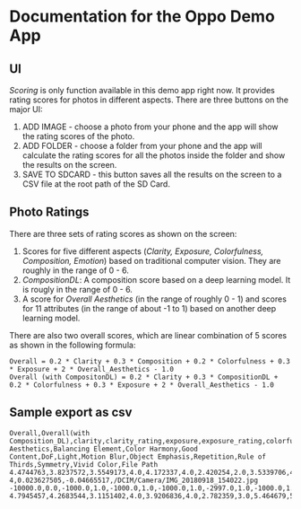 # Documentation for the Oppo Demo App

## UI

_Scoring_ is only function available in this demo app right now. It provides rating scores for photos in different aspects. There are three buttons on the major UI:
1. ADD IMAGE - choose a photo from your phone and the app will show the rating scores of the photo.
2. ADD FOLDER - choose a folder from your phone and the app will calculate the rating scores for all the photos inside the folder and show the results on the screen.
3. SAVE TO SDCARD - this button saves all the results on the screen to a CSV file at the root path of the SD Card.  

## Photo Ratings

There are three sets of rating scores as shown on the screen: 
1. Scores for five different aspects (_Clarity, Exposure, Colorfulness, Composition, Emotion_) based on traditional computer vision. They are roughly in the range of 0 - 6.
2. _CompositionDL_: A composition score based on a deep learning model. It is rougly in the range of 0 - 6.
3. A score for _Overall Aesthetics_ (in the range of roughly 0 - 1) and scores for 11 attributes (in the range of about -1 to 1) based on another deep learning model.

There are also two overall scores, which are linear combination of 5 scores as shown in the following formula:

    Overall = 0.2 * Clarity + 0.3 * Composition + 0.2 * Colorfulness + 0.3 * Exposure + 2 * Overall_Aesthetics - 1.0
    Overall (with CompositonDL) = 0.2 * Clarity + 0.3 * CompositionDL + 0.2 * Colorfulness + 0.3 * Exposure + 2 * Overall_Aesthetics - 1.0
    


## Sample export as csv

```
Overall,Overall(with Composition_DL),clarity,clarity_rating,exposure,exposure_rating,colorfulness,colorfulness_rating,composition,composition_rating,emotion,emotion_rating,compositionDL,compositionDL_rating,Overall Aesthetics,Balancing Element,Color Harmony,Good Content,DoF,Light,Motion Blur,Object Emphasis,Repetition,Rule of Thirds,Symmetry,Vivid Color,File Path
4.4744763,3.8237572,3.5549173,4.0,4.172337,4.0,2.420254,2.0,3.5339706,4.0,-1.0,1.0,0.9310937,1.0,0.4832512,0.058778103,0.31004578,0.19818033,-0.035638005,0.08463739,-0.013548456,-0.3640391,0.07013942,-4.4339523E-4,0.023627505,-0.04665517,/DCIM/Camera/IMG_20180918_154022.jpg
-10000.0,0.0,-1000.0,1.0,-1000.0,1.0,-1000.0,1.0,-2997.0,1.0,-1000.0,1.0,-502.5,1.0,null,null,null,null,null,null,null,null,null,null,null,null,/DCIM/Camera/VID_20180918_153959.mp4
4.7945457,4.2683544,3.1151402,4.0,3.9206836,4.0,2.782359,3.0,5.464679,5.0,0.0,1.0,3.3599133,3.0,0.458457,0.01565955,0.16373156,0.10090281,-0.011677088,-0.0098584145,-0.016150463,0.3474432,0.048235144,-0.04199028,0.022995586,-0.16633546,/DCIM/Camera/IMG_20180919_084318.jpg
```

